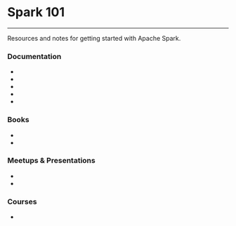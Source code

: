 # Spark 101
---
Resources and notes for getting started with Apache Spark.

### Documentation
* [Spark Documentation Overview]: https://spark.apache.org/docs/latest/index.html 
* [Spark Programming Guide]: http://spark.apache.org/docs/latest/programming-guide.html 
* [PySpark API]: https://spark.apache.org/docs/latest/api/python/index.html 
* [PySpark SQL]: http://spark.apache.org/docs/latest/api/python/pyspark.sql.html 
* [Spark ML]: http://spark.apache.org/docs/latest/ml-guide.html 

### Books
* [Spark: The Definitive Guide]: http://shop.oreilly.com/product/0636920034957.do
* [High Performance Spark]: http://shop.oreilly.com/product/0636920046967.do

### Meetups & Presentations
* [Building Efficient Pipelines in Apache Spark]: https://www.slideshare.net/GuruDharmatejaMedasa/chicago-spark-meetupapril2017public
* [Tuning and Debugging in Apache Spark]: https://www.slideshare.net/pwendell/tuning-and-debugging-in-apache-spark 

### Courses
* [edX: Data Science and Engineering with Apache Spark]: https://www.edx.org/xseries/data-science-engineering-apacher-sparktm 
